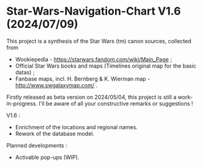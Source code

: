 # Star-Wars-Navigation-Chart V1.6 (2024/07/09)
This project is a synthesis of the Star Wars (tm) canon sources, collected from
- Wookiepedia - https://starwars.fandom.com/wiki/Main_Page ;
- Official Star Wars books and maps (Timelines original map for the basic datas) ;
- Fanbase maps, incl. H. Bernberg & K. Wierman map - http://www.swgalaxymap.com/ .

Firstly released as beta version on 2024/05/04, this project is still a work-in-progress.
I'll be aware of all your constructive remarks or suggestions !

V1.6 :
- Enrichment of the locations and regional names.
- Rework of the database model.

Planned developments :
- Activable pop-ups (WIP).
